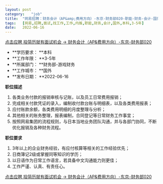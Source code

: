 ```yaml
---
layout:	post
category:	"job"
title:	"网易招聘：财务会计（AP&amp;费用方向）-东京-财务部020-职能-财务-会计-国外本科3-5年"
tags:	[网易,招聘,面试,找工作,工作,内推,职能,财务,会计,国外,本科,3-5年]
date:	2022-06-16
---
```


[点击应聘 投简历就有面试机会 -> 财务会计（AP&amp;费用方向）-东京-财务部020](http://mobile.bole.netease.com/bole/boleDetail?id=39416&employeeId=346f03c3cda5f04c&key=all)



- **学历要求： **本科
- **工作年限： **3-5年
- **所属部门： **财务部-游戏财务
- **工作城市： **国外
- **发布日期： **2022-06-16



**职位描述**
1.	各类业务付款的报销审核与记账，以及员工日常费用报销；
2.	完成相关付款凭证的录入，编制收付款台账与明细表，以及各类费用报表；
3.	应付账款余额，各类费用明细的月度整理与分析；
4.	其他相关的账务整理，报表编制，合同登记等日常财务工作事宜；
5.	按照网易集团的流程规则，与日本当地业务团队沟通，并与各部门协同，不断优化报销及各种财务流程。





**职位要求**
1.	3年以上的企业财务经验，有应付核算等相关的工作经验优先；
2.	日商簿记2级或掌握同等知识的学历；
3.	以日语作为日常工作语言，若具备中文沟通能力则更佳；
4.	工作严谨、认真、有责任心。




[点击应聘 投简历就有面试机会 -> 财务会计（AP&amp;费用方向）-东京-财务部020](http://mobile.bole.netease.com/bole/boleDetail?id=39416&employeeId=346f03c3cda5f04c&key=all)